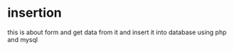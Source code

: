 # insertion
this is about form and get data from it and insert it into database using php and mysql
